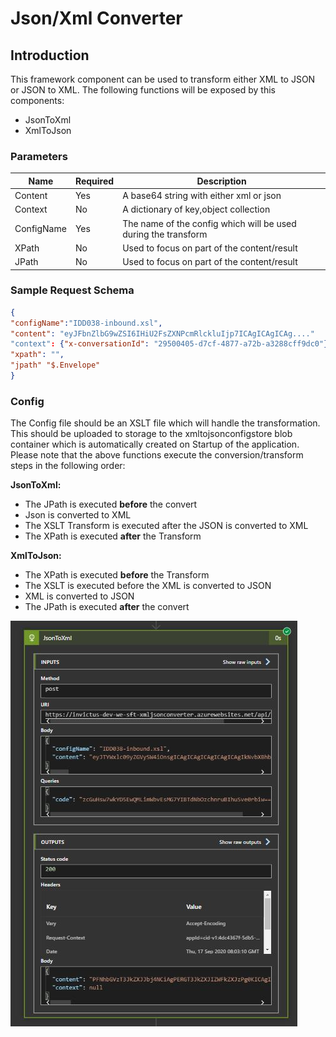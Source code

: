 
# Json/Xml Converter

## Introduction

This framework component can be used to transform either XML to JSON or JSON to XML. The following functions will be exposed by this components:

- JsonToXml
- XmlToJson

### Parameters

|Name|Required|Description|
|--- |--- |--- |
|Content|Yes|A base64 string with either xml or json|
|Context|No|A dictionary of key,object collection|
|ConfigName|Yes|The name of the config which will be used during the transform|
|XPath|No|Used to focus on part of the content/result|
|JPath|No|Used to focus on part of the content/result|

### Sample Request Schema
```json
{
"configName":"IDD038-inbound.xsl",
"content": "eyJFbnZlbG9wZSI6IHiU2FsZXNPcmRlckluIjp7ICAgICAgICAg...." 
"context": {"x-conversationId": "29500405-d7cf-4877-a72b-a3288cff9dc0"},
"xpath": "",
"jpath" "$.Envelope"
}
```

### Config

The Config file should be an XSLT file which will handle the transformation. This should be uploaded to storage to the xmltojsonconfigstore blob container which is automatically created on Startup of the application. Please note that the above functions execute the conversion/transform steps in the following order:

**JsonToXml:**
* The JPath is executed **before** the convert
* Json is converted to XML
* The XSLT Transform is executed after the JSON is converted to XML
* The XPath is executed **after** the Transform

**XmlToJson:**
* The XPath is executed **before** the Transform
* The XSLT is executed before the XML is converted to JSON
* XML is converted to JSON
* The JPath is executed **after** the convert

![xmljsonconverter](/images/xmljsonconv.png)
